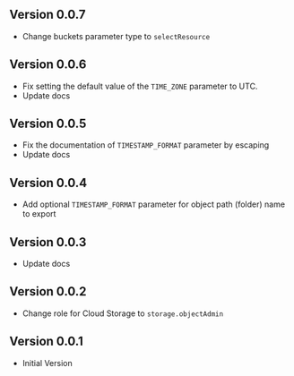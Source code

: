 ## Version 0.0.7

- Change buckets parameter type to `selectResource`

## Version 0.0.6

- Fix setting the default value of the `TIME_ZONE` parameter to UTC.
- Update docs

## Version 0.0.5

- Fix the documentation of `TIMESTAMP_FORMAT` parameter by escaping
- Update docs

## Version 0.0.4

- Add optional `TIMESTAMP_FORMAT` parameter for object path (folder) name to export

## Version 0.0.3

- Update docs

## Version 0.0.2

- Change role for Cloud Storage to `storage.objectAdmin`

## Version 0.0.1

- Initial Version
